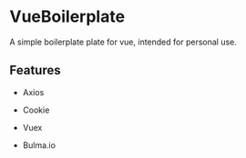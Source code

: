 # VueBoilerplate

A simple boilerplate plate for vue, intended for personal use.

## Features

- Axios

- Cookie

- Vuex

- Bulma.io
